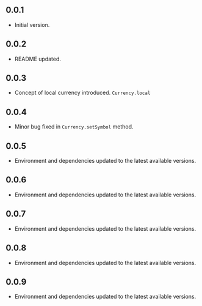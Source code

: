 ## 0.0.1
- Initial version.

## 0.0.2
- README updated.

## 0.0.3
- Concept of local currency introduced. `Currency.local`

## 0.0.4
- Minor bug fixed in `Currency.setSymbol` method.

## 0.0.5
- Environment and dependencies updated to the latest available versions.

## 0.0.6
- Environment and dependencies updated to the latest available versions.

## 0.0.7
- Environment and dependencies updated to the latest available versions.

## 0.0.8
- Environment and dependencies updated to the latest available versions.

## 0.0.9
- Environment and dependencies updated to the latest available versions.
